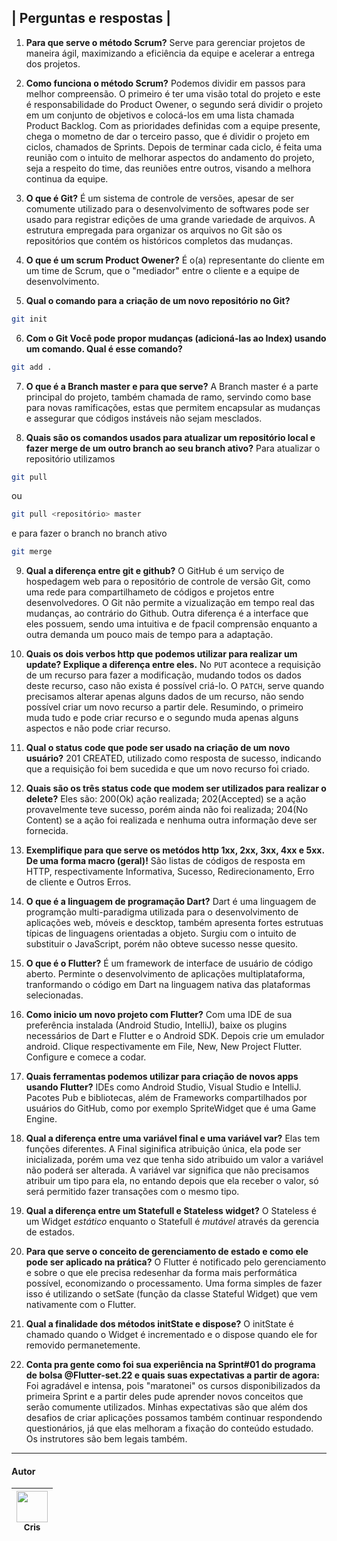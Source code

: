 ## | Perguntas e respostas |

1. **Para que serve o método Scrum?** Serve para gerenciar projetos de maneira ágil, maximizando a eficiência da equipe e acelerar a entrega dos projetos.

2. **Como funciona o método Scrum?** Podemos dividir em passos para melhor compreensão. O primeiro é ter uma visão total do projeto e este é responsabilidade do Product Owener, o segundo será dividir o projeto em um conjunto de objetivos e colocá-los em uma lista chamada Product Backlog. Com as prioridades definidas com a equipe presente, chega o mometno de dar o terceiro passo, que é dividir o projeto em ciclos, chamados de Sprints. Depois de terminar cada ciclo, é feita uma reunião com o intuito de melhorar aspectos do andamento do projeto, seja a respeito do time, das reuniões entre outros, visando a melhora continua da equipe. 

3. **O que é Git?** É um sistema de controle de versões, apesar de ser comumente utilizado para o desenvolvimento de softwares pode ser usado para registrar edições de uma grande variedade de arquivos. A estrutura empregada para organizar os arquivos no Git são os repositórios que contém os históricos completos das mudanças.

4. **O que é um scrum Product Owener?** É o(a) representante do cliente em um time de Scrum, que o "mediador" entre o cliente e a equipe de desenvolvimento. 

5. **Qual o comando para a criação de um novo repositório no Git?** 
  ````bash
  git init
  `````
6. **Com o Git Você pode propor mudanças (adicioná-las ao Index) usando um comando. Qual é esse comando?** 
  ````bash
  git add .
  `````
7. **O que é a Branch master e para que serve?** A Branch master é a parte principal do projeto, também chamada de ramo, servindo como base para novas ramificações, estas que permitem encapsular as mudanças e assegurar que códigos instáveis não sejam mesclados. 

8. **Quais são os comandos usados para atualizar um repositório local e fazer merge de um outro branch ao seu branch ativo?** 
 Para atualizar o repositório utilizamos
  ````bash
  git pull
  `````
  ou
   ````bash
   git pull <repositório> master
   `````
  e para fazer o branch no branch ativo 
   ````bash
   git merge
   `````
 
9. **Qual a diferença entre git e github?** O GitHub é um serviço de hospedagem web para o repositório de controle de versão Git, como uma rede para compartilhameto de códigos e projetos entre desenvolvedores. O Git não permite a vizualização em tempo real das mudanças, ao contrário do Github. Outra diferença é a interface que eles possuem, sendo uma intuitiva e de fpacil comprensão enquanto a outra demanda um pouco mais de tempo para a adaptação. 

10. **Quais os dois verbos http que podemos utilizar para realizar um update? Explique a diferença entre eles.** No `PUT` acontece a requisição de um recurso para fazer a modificação, mudando todos os dados deste recurso, caso não exista é possível criá-lo. O `PATCH`, serve quando precisamos alterar apenas alguns dados de um recurso, não sendo possível criar um novo recurso a partir dele. Resumindo, o primeiro muda tudo e pode criar recurso e o segundo muda apenas alguns aspectos e não pode criar recurso.

11. **Qual o status code que pode ser usado na criação de um novo usuário?** 201 CREATED, utilizado como resposta de sucesso, indicando que a requisição foi bem sucedida e que um novo recurso foi criado.

12. **Quais são os três status code que modem ser utilizados para realizar o delete?** Eles são: 200(Ok) ação realizada; 202(Accepted) se a ação provavelmente teve sucesso, porém ainda não foi realizada; 204(No Content) se a ação foi realizada e nenhuma outra informação deve ser fornecida.

13. **Exemplifique para que serve os metódos http 1xx, 2xx, 3xx, 4xx e 5xx. De uma forma macro (geral)!** São listas de códigos de resposta em HTTP, respectivamente Informativa, Sucesso, Redirecionamento, Erro de cliente e Outros Erros.

14. **O que é a linguagem de programação Dart?** Dart é uma linguagem de programção multi-paradigma utilizada para o desenvolvimento de aplicações web, móveis e descktop, também apresenta fortes estrutuas típicas de linguagens orientadas a objeto. Surgiu com o intuito de substituir o JavaScript, porém não obteve sucesso nesse quesito. 

15. **O que é o Flutter?** É um framework de interface de usuário de código aberto. Perminte o desenvolvimento de aplicações multiplataforma, tranformando o código em Dart na linguagem nativa das plataformas selecionadas. 

16. **Como inicio um novo projeto com Flutter?** Com uma IDE de sua preferência instalada (Android Studio, IntelliJ), baixe os plugins necessários de Dart e Flutter e o Android SDK. Depois crie um emulador android. Clique respectivamente em File, New, New Project Flutter. Configure e comece a codar.

17. **Quais ferramentas podemos utilizar para criação de novos apps usando Flutter?** IDEs como Android Studio, Visual Studio e IntelliJ. Pacotes Pub e bibliotecas, além de Frameworks compartilhados por usuários do GitHub, como por exemplo SpriteWidget que é uma Game Engine. 

18. **Qual a diferença entre uma variável final e uma variável var?** Elas tem funções diferentes. A Final siginifica atribuição única, ela pode ser inicializada, porém uma vez que tenha sido atribuido um valor a variável não poderá ser alterada. A variável var significa que não precisamos atribuir um tipo para ela, no entando depois que ela receber o valor, só será permitido fazer transações com o mesmo tipo. 

19. **Qual a diferença entre um Statefull e Stateless widget?** O Stateless é um Widget _estático_ enquanto o Statefull é _mutável_ através da gerencia de estados.

20. **Para que serve o conceito de gerenciamento de estado e como ele pode ser aplicado na prática?** O Flutter é notificado pelo gerenciamento e sobre o que ele precisa redesenhar da forma mais performática possível, economizando o processamento. Uma forma simples de fazer isso é utilizando o setSate (função da classe Stateful Widget) que vem nativamente com o Flutter. 

21. **Qual a finalidade dos métodos initState e dispose?** O initState é chamado quando o Widget é incrementado e o dispose quando ele for removido permanetemente.

22. **Conta pra gente como foi sua experiência na Sprint#01 do programa de bolsa @Flutter-set.22 e quais suas expectativas a partir de agora:** Foi agradável e intensa, pois "maratonei" os cursos disponibilizados da primeira Sprint e a partir deles pude aprender novos conceitos que serão comumente utilizados. Minhas expectativas são que além dos desafios de criar aplicações possamos também continuar respondendo questionários, já que elas melhoram a fixação do conteúdo estudado. Os instrutores são bem legais também.


___
#### Autor
| [<img src="https://avatars.githubusercontent.com/u/113571898?v=4" width=50><br><sub>Cris</sub>](https://github.com/CristinaKulczynski) | 
| :---: |
